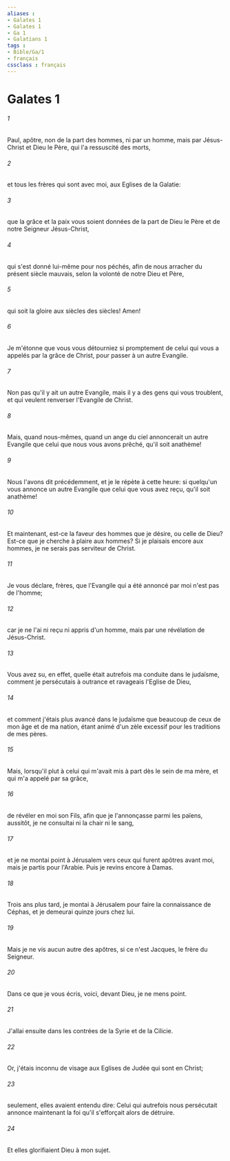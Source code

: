 ```yaml
---
aliases : 
- Galates 1
- Galates 1
- Ga 1
- Galatians 1
tags : 
- Bible/Ga/1
- français
cssclass : français
---
```


# Galates 1

###### 1
Paul, apôtre, non de la part des hommes, ni par un homme, mais par Jésus-Christ et Dieu le Père, qui l'a ressuscité des morts,
###### 2
et tous les frères qui sont avec moi, aux Eglises de la Galatie:
###### 3
que la grâce et la paix vous soient données de la part de Dieu le Père et de notre Seigneur Jésus-Christ,
###### 4
qui s'est donné lui-même pour nos péchés, afin de nous arracher du présent siècle mauvais, selon la volonté de notre Dieu et Père,
###### 5
qui soit la gloire aux siècles des siècles! Amen!
###### 6
Je m'étonne que vous vous détourniez si promptement de celui qui vous a appelés par la grâce de Christ, pour passer à un autre Evangile.
###### 7
Non pas qu'il y ait un autre Evangile, mais il y a des gens qui vous troublent, et qui veulent renverser l'Evangile de Christ.
###### 8
Mais, quand nous-mêmes, quand un ange du ciel annoncerait un autre Evangile que celui que nous vous avons prêché, qu'il soit anathème!
###### 9
Nous l'avons dit précédemment, et je le répète à cette heure: si quelqu'un vous annonce un autre Evangile que celui que vous avez reçu, qu'il soit anathème!
###### 10
Et maintenant, est-ce la faveur des hommes que je désire, ou celle de Dieu? Est-ce que je cherche à plaire aux hommes? Si je plaisais encore aux hommes, je ne serais pas serviteur de Christ.
###### 11
Je vous déclare, frères, que l'Evangile qui a été annoncé par moi n'est pas de l'homme;
###### 12
car je ne l'ai ni reçu ni appris d'un homme, mais par une révélation de Jésus-Christ.
###### 13
Vous avez su, en effet, quelle était autrefois ma conduite dans le judaïsme, comment je persécutais à outrance et ravageais l'Eglise de Dieu,
###### 14
et comment j'étais plus avancé dans le judaïsme que beaucoup de ceux de mon âge et de ma nation, étant animé d'un zèle excessif pour les traditions de mes pères.
###### 15
Mais, lorsqu'il plut à celui qui m'avait mis à part dès le sein de ma mère, et qui m'a appelé par sa grâce,
###### 16
de révéler en moi son Fils, afin que je l'annonçasse parmi les païens, aussitôt, je ne consultai ni la chair ni le sang,
###### 17
et je ne montai point à Jérusalem vers ceux qui furent apôtres avant moi, mais je partis pour l'Arabie. Puis je revins encore à Damas.
###### 18
Trois ans plus tard, je montai à Jérusalem pour faire la connaissance de Céphas, et je demeurai quinze jours chez lui.
###### 19
Mais je ne vis aucun autre des apôtres, si ce n'est Jacques, le frère du Seigneur.
###### 20
Dans ce que je vous écris, voici, devant Dieu, je ne mens point.
###### 21
J'allai ensuite dans les contrées de la Syrie et de la Cilicie.
###### 22
Or, j'étais inconnu de visage aux Eglises de Judée qui sont en Christ;
###### 23
seulement, elles avaient entendu dire: Celui qui autrefois nous persécutait annonce maintenant la foi qu'il s'efforçait alors de détruire.
###### 24
Et elles glorifiaient Dieu à mon sujet.
